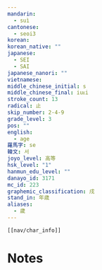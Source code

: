 ```yaml
---
mandarin:
  - suì
cantonese:
  - seoi3
korean:
korean_native: ""
japanese:
  - SEI
  - SAI
japanese_nanori: ""
vietnamese:
middle_chinese_initial: s
middle_chinese_final: iuᴇi
stroke_count: 13
radical: 止
skip_number: 2-4-9
grade_level: 3
pos: ""
english:
  - age
羅馬字: se
韓文: 서
joyo_level: 高等
hsk_level: "1"
hanmun_edu_level: ""
danayo_id: 3171
mc_id: 223
graphemic_classification: 戌
stand_in: 年歳
aliases:
  - 歲
---
```

```meta-bind-embed
[[nav/char_info]]
```

# Notes
